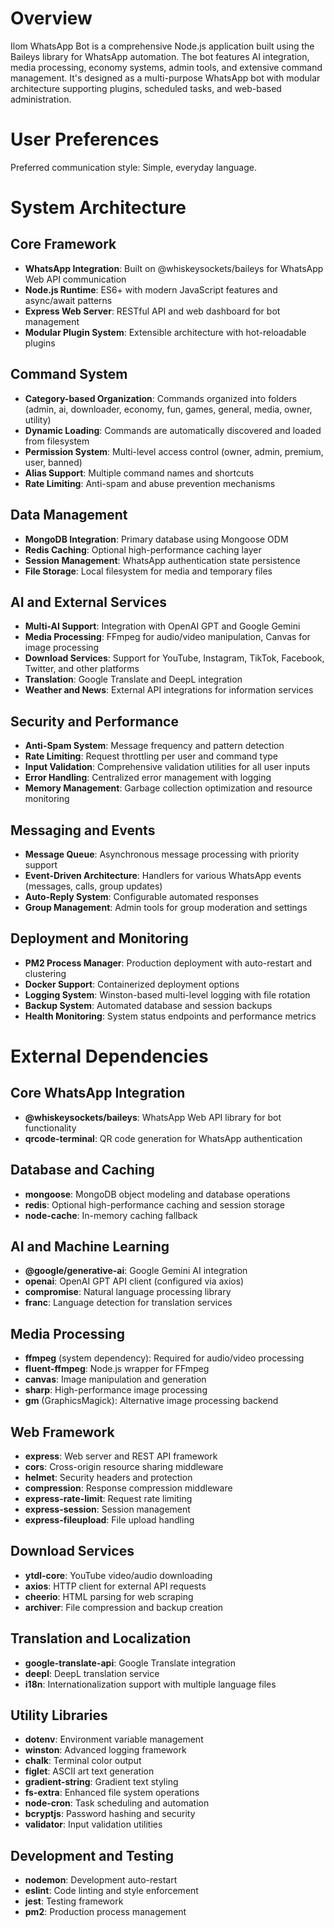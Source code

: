 # Overview

Ilom WhatsApp Bot is a comprehensive Node.js application built using the Baileys library for WhatsApp automation. The bot features AI integration, media processing, economy systems, admin tools, and extensive command management. It's designed as a multi-purpose WhatsApp bot with modular architecture supporting plugins, scheduled tasks, and web-based administration.

# User Preferences

Preferred communication style: Simple, everyday language.

# System Architecture

## Core Framework
- **WhatsApp Integration**: Built on @whiskeysockets/baileys for WhatsApp Web API communication
- **Node.js Runtime**: ES6+ with modern JavaScript features and async/await patterns
- **Express Web Server**: RESTful API and web dashboard for bot management
- **Modular Plugin System**: Extensible architecture with hot-reloadable plugins

## Command System
- **Category-based Organization**: Commands organized into folders (admin, ai, downloader, economy, fun, games, general, media, owner, utility)
- **Dynamic Loading**: Commands are automatically discovered and loaded from filesystem
- **Permission System**: Multi-level access control (owner, admin, premium, user, banned)
- **Alias Support**: Multiple command names and shortcuts
- **Rate Limiting**: Anti-spam and abuse prevention mechanisms

## Data Management
- **MongoDB Integration**: Primary database using Mongoose ODM
- **Redis Caching**: Optional high-performance caching layer
- **Session Management**: WhatsApp authentication state persistence
- **File Storage**: Local filesystem for media and temporary files

## AI and External Services
- **Multi-AI Support**: Integration with OpenAI GPT and Google Gemini
- **Media Processing**: FFmpeg for audio/video manipulation, Canvas for image processing
- **Download Services**: Support for YouTube, Instagram, TikTok, Facebook, Twitter, and other platforms
- **Translation**: Google Translate and DeepL integration
- **Weather and News**: External API integrations for information services

## Security and Performance
- **Anti-Spam System**: Message frequency and pattern detection
- **Rate Limiting**: Request throttling per user and command type
- **Input Validation**: Comprehensive validation utilities for all user inputs
- **Error Handling**: Centralized error management with logging
- **Memory Management**: Garbage collection optimization and resource monitoring

## Messaging and Events
- **Message Queue**: Asynchronous message processing with priority support
- **Event-Driven Architecture**: Handlers for various WhatsApp events (messages, calls, group updates)
- **Auto-Reply System**: Configurable automated responses
- **Group Management**: Admin tools for group moderation and settings

## Deployment and Monitoring
- **PM2 Process Manager**: Production deployment with auto-restart and clustering
- **Docker Support**: Containerized deployment options
- **Logging System**: Winston-based multi-level logging with file rotation
- **Backup System**: Automated database and session backups
- **Health Monitoring**: System status endpoints and performance metrics

# External Dependencies

## Core WhatsApp Integration
- **@whiskeysockets/baileys**: WhatsApp Web API library for bot functionality
- **qrcode-terminal**: QR code generation for WhatsApp authentication

## Database and Caching
- **mongoose**: MongoDB object modeling and database operations
- **redis**: Optional high-performance caching and session storage
- **node-cache**: In-memory caching fallback

## AI and Machine Learning
- **@google/generative-ai**: Google Gemini AI integration
- **openai**: OpenAI GPT API client (configured via axios)
- **compromise**: Natural language processing library
- **franc**: Language detection for translation services

## Media Processing
- **ffmpeg** (system dependency): Required for audio/video processing
- **fluent-ffmpeg**: Node.js wrapper for FFmpeg
- **canvas**: Image manipulation and generation
- **sharp**: High-performance image processing
- **gm** (GraphicsMagick): Alternative image processing backend

## Web Framework
- **express**: Web server and REST API framework
- **cors**: Cross-origin resource sharing middleware
- **helmet**: Security headers and protection
- **compression**: Response compression middleware
- **express-rate-limit**: Request rate limiting
- **express-session**: Session management
- **express-fileupload**: File upload handling

## Download Services
- **ytdl-core**: YouTube video/audio downloading
- **axios**: HTTP client for external API requests
- **cheerio**: HTML parsing for web scraping
- **archiver**: File compression and backup creation

## Translation and Localization
- **google-translate-api**: Google Translate integration
- **deepl**: DeepL translation service
- **i18n**: Internationalization support with multiple language files

## Utility Libraries
- **dotenv**: Environment variable management
- **winston**: Advanced logging framework
- **chalk**: Terminal color output
- **figlet**: ASCII art text generation
- **gradient-string**: Gradient text styling
- **fs-extra**: Enhanced file system operations
- **node-cron**: Task scheduling and automation
- **bcryptjs**: Password hashing and security
- **validator**: Input validation utilities

## Development and Testing
- **nodemon**: Development auto-restart
- **eslint**: Code linting and style enforcement
- **jest**: Testing framework
- **pm2**: Production process management

